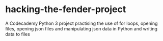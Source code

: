 # hacking-the-fender-project
A Codecademy Python 3 project practising the use of for loops, opening files, opening json files and manipulating json data in Python and writing data to files
